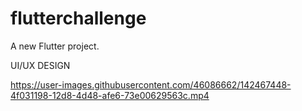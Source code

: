 # flutterchallenge

A new Flutter project.


UI/UX DESIGN






https://user-images.githubusercontent.com/46086662/142467448-4f031198-12d8-4d48-afe6-73e00629563c.mp4

